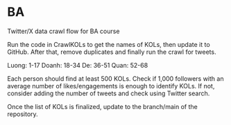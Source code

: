 
# BA
Twitter/X data crawl flow for BA course

Run the code in CrawlKOLs to get the names of KOLs, then update it to GitHub. After that, remove duplicates and finally run the crawl for tweets.

Luong: 1-17
Doanh: 18-34
De: 36-51
Quan: 52-68

Each person should find at least 500 KOLs. Check if 1,000 followers with an average number of likes/engagements is enough to identify KOLs. If not, consider adding the number of tweets and check using Twitter search.

Once the list of KOLs is finalized, update to the branch/main of the repository.

